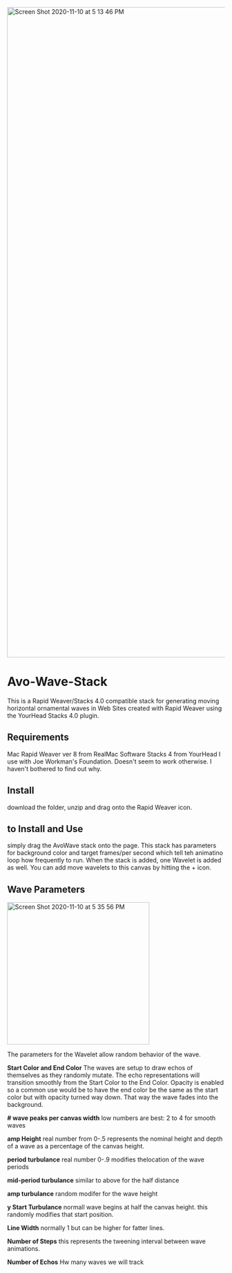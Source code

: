 <img width="1503" alt="Screen Shot 2020-11-10 at 5 13 46 PM" src="https://user-images.githubusercontent.com/6044221/98740828-aae3c180-2379-11eb-9e69-cf11cd1451aa.png">

# Avo-Wave-Stack
This is a Rapid Weaver/Stacks 4.0 compatible stack for generating moving horizontal ornamental waves in Web Sites created with Rapid Weaver
using the YourHead Stacks 4.0 plugin.

## Requirements
Mac
Rapid Weaver ver 8 from RealMac Software
Stacks 4 from YourHead
I use with Joe Workman's Foundation.  Doesn't seem to work otherwise.  I haven't bothered to find out why.

## Install
download the folder, unzip and drag onto the Rapid Weaver icon.

## to Install and Use
simply drag the AvoWave stack onto the page.   This stack has parameters for background color and target frames/per second which tell teh animatino loop how frequently to run.
When the stack is added, one Wavelet is added as well.  You can add move wavelets to this canvas by hitting the + icon.

## Wave Parameters
<img width="329" alt="Screen Shot 2020-11-10 at 5 35 56 PM" src="https://user-images.githubusercontent.com/6044221/98741765-3dd12b80-237b-11eb-96d8-30fe08f150b8.png">

The parameters for the Wavelet allow random behavior of the wave.

**Start Color and End Color**
The waves are setup to draw echos of themselves as they randomly mutate.  The echo representations will transition smoothly from the Start Color to the End Color.  Opacity is enabled so a common use would be to have the end color be the same as the start color but with opacity turned way down.  That way the wave fades into the background.

**# wave peaks per canvas width**
low numbers are best: 2 to 4 for smooth waves

**amp Height**
real number from 0-.5 represents the nominal height and depth of a wave as a percentage of the canvas height.

**period turbulance**
real number 0-.9 modifies thelocation of the wave periods

**mid-period turbulance**
similar to above for the half distance

**amp turbulance**
random modifer for the wave height

**y Start Turbulance**
normall wave begins at half the canvas height.  this randomly modifies that start position.

**Line Width**
normally 1 but can be higher for fatter lines.

**Number of Steps**
this represents the tweening interval between wave animations.

**Number of Echos**
Hw many waves we will track
